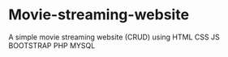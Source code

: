 # Movie-streaming-website
A simple movie streaming website (CRUD) using HTML CSS JS BOOTSTRAP PHP MYSQL
